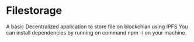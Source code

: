 # Filestorage
A basic Decentralized application to store file on blockchian using IPFS
You can install dependencies by running on command npm -i on your machine.
